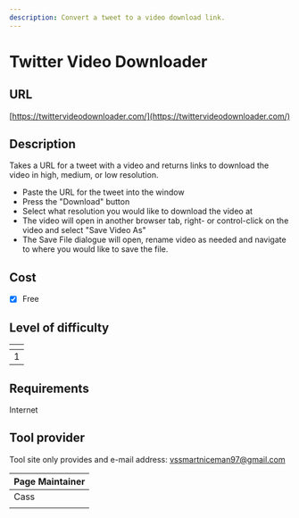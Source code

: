 ```yaml
---
description: Convert a tweet to a video download link.
---
```


# Twitter Video Downloader

## URL

[https://twittervideodownloader.com/](https://twittervideodownloader.com/)

## Description

Takes a URL for a tweet with a video and returns links to download the video in high, medium, or low resolution.

* Paste the URL for the tweet into the window
* Press the "Download" button
* Select what resolution you would like to download the video at
* The video will open in another browser tab, right- or control-click on the video and select "Save Video As"
* The Save File dialogue will open, rename video as needed and navigate to where you would like to save the file.

## Cost

* [x] Free

## Level of difficulty

<table><thead><tr><th data-type="rating" data-max="5"></th></tr></thead><tbody><tr><td>1</td></tr></tbody></table>

## Requirements

Internet

## Tool provider

Tool site only provides and e-mail address: vssmartniceman97@gmail.com

| Page Maintainer |
| --------------- |
| Cass            |
|                 |
